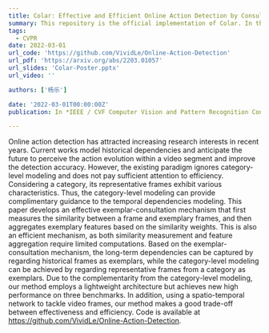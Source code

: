 ```yaml
---
title: Colar: Effective and Efficient Online Action Detection by Consulting Exemplars
summary: This repository is the official implementation of Colar. In this work, we study the online action detection and develop an effective and efficient exemplar-consultation mechanism. Paper from arXiv.
tags:
  - CVPR
date: 2022-03-01
url_code: 'https://github.com/VividLe/Online-Action-Detection'
url_pdf: 'https://arxiv.org/abs/2203.01057'
url_slides: 'Colar-Poster.pptx'
url_video: ''

authors: ['杨乐']

date: '2022-03-01T00:00:00Z'
publication: In *IEEE / CVF Computer Vision and Pattern Recognition Conference*

---
```


Online action detection has attracted increasing research interests in recent years. Current works model historical dependencies and anticipate the future to perceive the action evolution within a video segment and improve the detection accuracy. However, the existing paradigm ignores category-level modeling and does not pay sufficient attention to efficiency. Considering a category, its representative frames exhibit various characteristics. Thus, the category-level modeling can provide complimentary guidance to the temporal dependencies modeling. This paper develops an effective exemplar-consultation mechanism that first measures the similarity between a frame and exemplary frames, and then aggregates exemplary features based on the similarity weights. This is also an efficient mechanism, as both similarity measurement and feature aggregation require limited computations. Based on the exemplar-consultation mechanism, the long-term dependencies can be captured by regarding historical frames as exemplars, while the category-level modeling can be achieved by regarding representative frames from a category as exemplars. Due to the complementarity from the category-level modeling, our method employs a lightweight architecture but achieves new high performance on three benchmarks. In addition, using a spatio-temporal network to tackle video frames, our method makes a good trade-off between effectiveness and efficiency. Code is available at https://github.com/VividLe/Online-Action-Detection.
